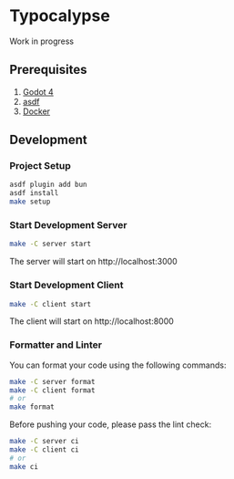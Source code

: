 # Typocalypse

Work in progress

## Prerequisites

1. [Godot 4](https://godotengine.org)
2. [asdf](https://asdf-vm.com)
3. [Docker](https://www.docker.com)

## Development

### Project Setup

```bash
asdf plugin add bun
asdf install
make setup
```

### Start Development Server

```bash
make -C server start
```

The server will start on http://localhost:3000

### Start Development Client

```bash
make -C client start
```

The client will start on http://localhost:8000

### Formatter and Linter

You can format your code using the following commands:

```bash
make -C server format
make -C client format
# or
make format
```

Before pushing your code, please pass the lint check:

```bash
make -C server ci
make -C client ci
# or
make ci
```
